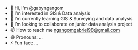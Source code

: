 - 👋 Hi, I’m @gabyngangom
- 👀 I’m interested in GIS & Data analysis
- 🌱 I’m currently learning GIS & Surveying and data analysis
- 💞️ I’m looking to collaborate on junior data analysis project
- 📫 How to reach me ngangomgabriel98@gmail.com
- 😄 Pronouns: ...
- ⚡ Fun fact: ...

<!---
gabyngangom/gabyngangom is a ✨ special ✨ repository because its `README.md` (this file) appears on your GitHub profile.
You can click the Preview link to take a look at your changes.
--->
